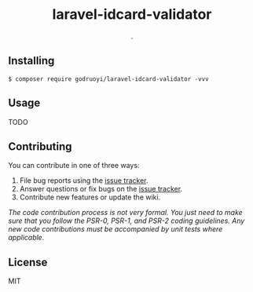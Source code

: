 <h1 align="center"> laravel-idcard-validator </h1>

<p align="center"> .</p>


## Installing

```shell
$ composer require godruoyi/laravel-idcard-validator -vvv
```

## Usage

TODO

## Contributing

You can contribute in one of three ways:

1. File bug reports using the [issue tracker](https://github.com/godruoyi/laravel-idcard-validator/issues).
2. Answer questions or fix bugs on the [issue tracker](https://github.com/godruoyi/laravel-idcard-validator/issues).
3. Contribute new features or update the wiki.

_The code contribution process is not very formal. You just need to make sure that you follow the PSR-0, PSR-1, and PSR-2 coding guidelines. Any new code contributions must be accompanied by unit tests where applicable._

## License

MIT